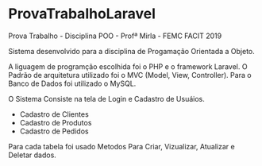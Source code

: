 # ProvaTrabalhoLaravel
Prova Trabalho - Disciplina POO - Profª Mirla - FEMC FACIT 2019

Sistema desenvolvido para a disciplina de Progamação Orientada a Objeto.

A liguagem de programção escolhida foi o PHP e o framework Laravel.
O Padrão de arquitetura utilizado foi o MVC (Model, View, Controller).
Para o Banco de Dados foi utilizado o MySQL.

O Sistema Consiste na tela de Login e Cadastro de Usuáios.
- Cadastro de Clientes
- Cadastro de Produtos
- Cadastro de Pedidos

Para cada tabela foi usado Metodos Para Criar, Vizualizar, Atualizar e Deletar dados.

